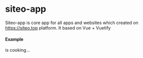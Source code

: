 # siteo-app
Siteo-app is core app for all apps and  websites which created on https://siteo.top platform. It based on Vue + Vuetify

#### Example
is cooking...
